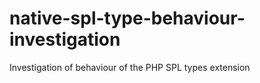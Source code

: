 # native-spl-type-behaviour-investigation
Investigation of behaviour of the PHP SPL types extension

